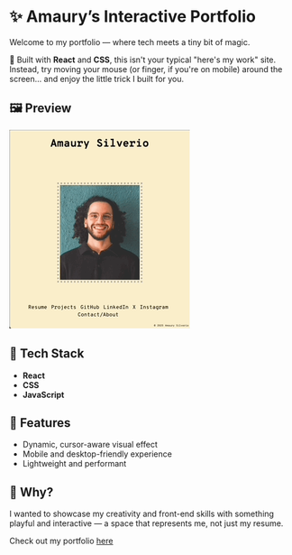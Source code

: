 # ✨ Amaury’s Interactive Portfolio

Welcome to my portfolio — where tech meets a tiny bit of magic.

🧠 Built with **React** and **CSS**, this isn't your typical "here's my work" site.  
Instead, try moving your mouse (or finger, if you're on mobile) around the screen... and enjoy the little trick I built for you.

## 🖼️ Preview

![Portfolio Screenshot](portfolio2025/photos/portfolio.gif)

## 🔧 Tech Stack

- **React**
- **CSS**
- **JavaScript**

## 🚀 Features

- Dynamic, cursor-aware visual effect
- Mobile and desktop-friendly experience
- Lightweight and performant

## 🎯 Why?

I wanted to showcase my creativity and front-end skills with something playful and interactive — a space that represents me, not just my resume.

Check out my portfolio [here](https://amaurycodes.onrender.com/)
